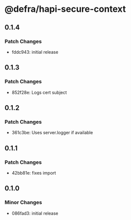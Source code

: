 # @defra/hapi-secure-context

## 0.1.4

### Patch Changes

- fddc943: initial release

## 0.1.3

### Patch Changes

- 852f28e: Logs cert subject

## 0.1.2

### Patch Changes

- 361c3be: Uses server.logger if available

## 0.1.1

### Patch Changes

- 42bb81e: fixes import

## 0.1.0

### Minor Changes

- 086fad3: initial release
